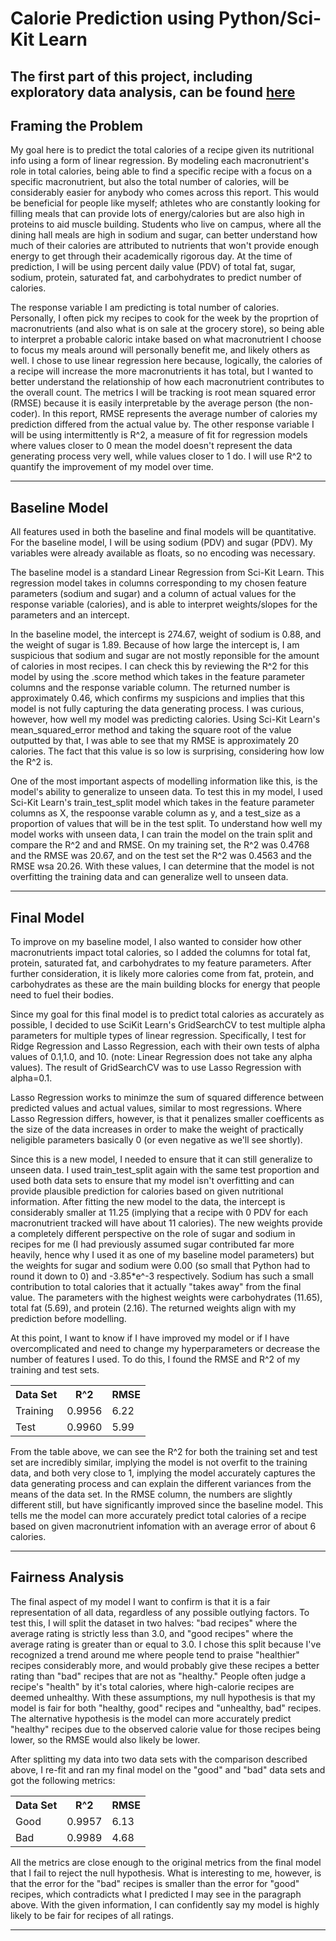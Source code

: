 # Calorie Prediction using Python/Sci-Kit Learn
The first part of this project, including exploratory data analysis, can be found [here](https://aspokasjaros.github.io/recipe_analysis/)
---
## Framing the Problem
My goal here is to predict the total calories of a recipe given its nutritional info using a form of linear regression. By modeling each macronutrient's role in total calories, being able to find a specific recipe with a focus on a specific macronutrient, but also the total number of calories, will be considerably easier for anybody who comes across this report. This would be beneficial for people like myself; athletes who are constantly looking for filling meals that can provide lots of energy/calories but are also high in proteins to aid muscle building. Students who live on campus, where all the dining hall meals are high in sodium and sugar, can better understand how much of their calories are attributed to nutrients that won't provide enough energy to get through their academically rigorous day. At the time of prediction, I will be using percent daily value (PDV) of total fat, sugar, sodium, protein, saturated fat, and carbohydrates to predict number of calories.

The response variable I am predicting is total number of calories. Personally, I often pick my recipes to cook for the week by the proprtion of macronutrients (and also what is on sale at the grocery store), so being able to interpret a probable caloric intake based on what macronutrient I choose to focus my meals around will personally benefit me, and likely others as well. I chose to use linear regression here because, logically, the calories of a recipe will increase the more macronutrients it has total, but I wanted to better understand the relationship of how each macronutrient contributes to the overall count. The metrics I will be tracking is root mean squared error (RMSE) because it is easily interpretable by the average person (the non-coder). In this report, RMSE represents the average number of calories my prediction differed from the actual value by. The other response variable I will be using intermittently is R^2, a measure of fit for regression models where values closer to 0 mean the model doesn't represent the data generating process very well, while values closer to 1 do. I will use R^2 to quantify the improvement of my model over time.

---

## Baseline Model
All features used in both the baseline and final models will be quantitative. For the baseline model, I will be using sodium (PDV) and sugar (PDV). My variables were already available as floats, so no encoding was necessary.

The baseline model is a standard Linear Regression from Sci-Kit Learn. This regression model takes in columns corresponding to my chosen feature parameters (sodium and sugar) and a column of actual values for the response variable (calories), and is able to interpret weights/slopes for the parameters and an intercept.

In the baseline model, the intercept is 274.67, weight of sodium is 0.88, and the weight of sugar is 1.89. Because of how large the intercept is, I am suspicious that sodium and sugar are not mostly reponsible for the amount of calories in most recipes. I can check this by reviewing the R^2 for this model by using the .score method which takes in the feature parameter columns and the response variable column. The returned number is approximately 0.46, which confirms my suspicions and implies that this model is not fully capturing the data generating process. I was curious, however, how well my model was predicting calories. Using Sci-Kit Learn's mean_squared_error method and taking the square root of the value outputted by that, I was able to see that my RMSE is approximately 20 calories. The fact that this value is so low is surprising, considering how low the R^2 is.

One of the most important aspects of modelling information like this, is the model's ability to generalize to unseen data. To test this in my model, I used Sci-Kit Learn's train_test_split model which takes in the feature parameter columns as X, the respoonse varable column as y, and a test_size as a proportion of values that will be in the test split. To understand how well my model works with unseen data, I can train the model on the train split and compare the R^2 and and RMSE. On my training set, the R^2 was 0.4768 and the RMSE was 20.67, and on the test set the R^2 was 0.4563 and the RMSE wsa 20.26. With these values, I can determine that the model is not overfitting the training data and can generalize well to unseen data.

___

## Final Model
To improve on my baseline model, I also wanted to consider how other macronutrients impact total calories, so I added the columns for total fat, protein, saturated fat, and carbohydrates to my feature parameters. After further consideration, it is likely more calories come from fat, protein, and carbohydrates as these are the main building blocks for energy that people need to fuel their bodies.

Since my goal for this final model is to predict total calories as accurately as possible, I decided to use SciKit Learn's GridSearchCV to test multiple alpha parameters for multiple types of linear regression. Specifically, I test for Ridge Regression and Lasso Regression, each with their own tests of alpha values of 0.1,1.0, and 10. (note: Linear Regression does not take any alpha values). The result of GridSearchCV was to use Lasso Regression with alpha=0.1.

Lasso Regression works to minimze the sum of squared difference between predicted values and actual values, similar to most regressions. Where Lasso Regression differs, however, is that it penalizes smaller coefficents as the size of the data increases in order to make the weight of practically neligible parameters basically 0 (or even negative as we'll see shortly).

Since this is a new model, I needed to ensure that it can still generalize to unseen data. I used train_test_split again with the same test proportion and used both data sets to ensure that my model isn't overfitting and can provide plausible prediction for calories based on given nutritional information. After fitting the new model to the data, the intercept is considerably smaller at 11.25 (implying that a recipe with 0 PDV for each macronutrient tracked will have about 11 calories). The new weights provide a completely different perspective on the role of sugar and sodium in recipes for me (I had previously assumed sugar contributed far more heavily, hence why I used it as one of my baseline model parameters) but the weights for sugar and sodium were 0.00 (so small that Python had to round it down to 0) and -3.85*e^-3 respectively. Sodium has such a small contribution to total calories that it actually "takes away" from the final value. The parameters with the highest weights were carbohydrates (11.65), total fat (5.69), and protein (2.16). The returned weights align with my prediction before modelling.

At this point, I want to know if I have improved my model or if I have overcomplicated and need to change my hyperparameters or decrease the number of features I used. To do this, I found the RMSE and R^2 of my training and test sets.

<table>
    <tr>
        <th>Data Set</th>
        <th>R^2</th>
        <th>RMSE</th>
    </tr>
    <tr>
        <td>Training</td>
        <td>0.9956</td>
        <td>6.22</td>
    </tr>
    <tr>
          <td>Test</td>
          <td>0.9960</td>
          <td>5.99</td>
      </tr>
</table>

From the table above, we can see the R^2 for both the training set and test set are incredibly similar, implying the model is not overfit to the training data, and both very close to 1, implying the model accurately captures the data generating process and can explain the different variances from the means of the data set. In the RMSE column, the numbers are slightly different still, but have significantly improved since the baseline model. This tells me the model can more accurately predict total calories of a recipe based on given macronutrient infomation with an average error of about 6 calories.

---

## Fairness Analysis
The final aspect of my model I want to confirm is that it is a fair representation of all data, regardless of any possible outlying factors. To test this, I will split the dataset in two halves: "bad recipes" where the average rating is strictly less than 3.0, and "good recipes" where the average rating is greater than or equal to 3.0. I chose this split because I've recognized a trend around me where people tend to praise "healthier" recipes considerably more, and would probably give these recipes a better rating than "bad" recipes that are not as "healthy." People often judge a recipe's "health" by it's total calories, where high-calorie recipes are deemed unhealthy. With these assumptions, my null hypothesis is that my model is fair for both "healthy, good" recipes and "unhealthy, bad" recipes. The alternative hypothesis is the model can more accurately predict "healthy" recipes due to the observed calorie value for those recipes being lower, so the RMSE would also likely be lower.

After splitting my data into two data sets with the comparison described above, I re-fit and ran my final model on the "good" and "bad" data sets and got the following metrics:

<table>
    <tr>
        <th>Data Set</th>
        <th>R^2</th>
        <th>RMSE</th>
    </tr>
    <tr>
        <td>Good</td>
        <td>0.9957</td>
        <td>6.13</td>
    </tr>
    <tr>
          <td>Bad</td>
          <td>0.9989</td>
          <td>4.68</td>
      </tr>
</table>

All the metrics are close enough to the original metrics from the final model that I fail to reject the null hypothesis. What is interesting to me, however, is that the error for the "bad" recipes is smaller than the error for "good" recipes, which contradicts what I predicted I may see in the paragraph above. With the given information, I can confidently say my model is highly likely to be fair for recipes of all ratings.

---
